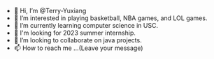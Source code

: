 - 👋 Hi, I’m @Terry-Yuxiang
- 👀 I’m interested in playing basketball, NBA games, and LOL games.
- 🌱 I’m currently learning computer science in USC.
- 🧷 I'm looking for 2023 summer internship.
- 💞️ I’m looking to collaborate on java projects.
- 📫 How to reach me ...(Leave your message)

<!---
Terry-Yuxiang/Terry-Yuxiang is a ✨ special ✨ repository because its `README.md` (this file) appears on your GitHub profile.
You can click the Preview link to take a look at your changes.
--->
